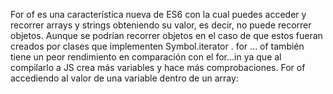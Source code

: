 
For of es una característica nueva de ES6 con la cual puedes acceder y recorrer arrays y
strings obteniendo su valor, es decir, no puede recorrer objetos. Aunque se podrían
recorrer objetos en el caso de que estos fueran creados por clases que implementen
Symbol.iterator . for ... of también tiene un peor rendimiento en comparación con el
for...in ya que al compilarlo a JS crea más variables y hace más comprobaciones.
For of accediendo al valor de una variable dentro de un array:

